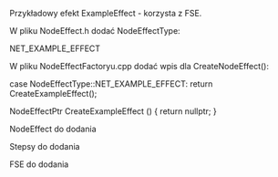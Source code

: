 Przykładowy efekt ExampleEffect - korzysta z FSE.

W pliku NodeEffect.h dodać NodeEffectType:

NET_EXAMPLE_EFFECT

W pliku NodeEffectFactoryu.cpp dodać wpis dla CreateNodeEffect():

case NodeEffectType::NET_EXAMPLE_EFFECT:
   return CreateExampleEffect();

NodeEffectPtr       CreateExampleEffect   ()
{
    return nullptr;
}

NodeEffect do dodania

Stepsy do dodania

FSE do dodania